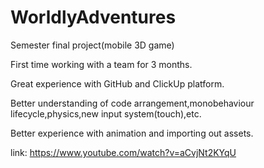 # WorldlyAdventures
 Semester final project(mobile 3D game)

 First time working with a team for 3 months.
 
 Great experience with GitHub and ClickUp platform.
 
 Better understanding of code arrangement,monobehaviour lifecycle,physics,new input system(touch),etc.
 
 Better experience with animation and importing out assets.
 
link: https://www.youtube.com/watch?v=aCvjNt2KYqU
